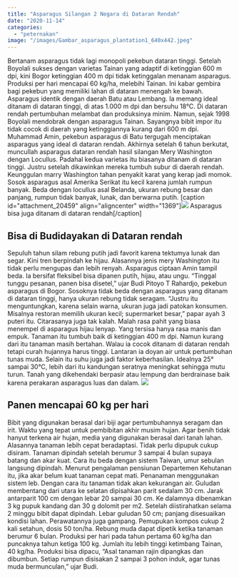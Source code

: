 ```yaml
---
title: "Asparagus Silangan 2 Negara di Dataran Rendah"
date: "2020-11-14"
categories: 
  - "peternakan"
image: "/images/Gambar_asparagus_plantation1_640x442.jpeg"
---
```


Bertanam asparagus tidak lagi monopoli pekebun dataran tinggi. Setelah Boyolali sukses dengan varietas Tainan yang adaptif di ketinggian 600 m dpi, kini Bogor ketinggian 400 m dpi tidak ketinggalan menanam asparagus. Produksi per hari mencapai 60 kg/ha, melebihi Tainan. Ini kabar gembira bagi pekebun yang memiliki lahan di dataran menengah ke bawah. Asparagus identik dengan daerah Batu atau Lembang. Ia memang ideal ditanam di dataran tinggi, di atas 1.000 m dpi dan bersuhu 18°C. Di dataran rendah pertumbuhan melambat dan produksinya minim. Namun, sejak 1998 Boyolali mendobrak dengan asparagus Tainan. Sayangnya bibit impor itu tidak cocok di daerah yang ketinggiannya kurang dari 600 m dpi. Muhammad Amin, pekebun asparagus di Batu tergugah menciptakan asparagus yang ideal di dataran rendah. Akhirnya setelah 6 tahun berkutat, muncullah asparagus dataran rendah hasil silangan Mery Washington dengan Locullus. Padahal kedua varietas itu biasanya ditanam di dataran tinggi. Justru setelah dikawinkan mereka tumbuh subur di daerah rendah. Keunggulan marry Washington tahan penyakit karat yang kerap jadi momok. Sosok asparagus asal Amerika Serikat itu kecil karena jumlah rumpun banyak. Beda dengan locullus asal Belanda, ukuran rebung besar dan panjang, rumpun tidak banyak, lunak, dan berwarna putih. \[caption id="attachment\_20459" align="aligncenter" width="1369"\][![](/images/Asparagus.jpg)](http://localhost/mitra/wp-content/uploads/2020/11/Asparagus.jpg) Asparagus bisa juga ditanam di dataran rendah\[/caption\]

## Bisa di Budidayakan di Dataran rendah

Sepuluh tahun silam rebung putih jadi favorit karena tektumya lunak dan segar. Kini tren berpindah ke hijau. Alasannya jenis mery Washington itu tidak perlu mengupas dan lebih renyah. Asparagus ciptaan Amin tampil beda. Ia bersifat fleksibel bisa dipanen putih, hijau, atau ungu. “Tinggal tunggu pesanan, panen bisa disetel,” ujar Budi Pitoyo T Rahardjo, pekebun asparagus di Bogor. Sosoknya tidak beda dengan asparagus yang ditanam di dataran tinggi, hanya ukuran rebung tidak seragam. “Justru itu menguntungkan, karena selain warna, ukuran juga jadi patokan konsumen. Misalnya restoran memilih ukuran kecil; supermarket besar,” papar ayah 3 puteri itu. Citarasanya juga tak kalah. Malah rasa pahit yang biasa menempel di asparagus hijau lenyap. Yang tersisa hanya rasa manis dan empuk. Tanaman itu tumbuh baik di ketinggian 400 m dpi. Namun kurang dari itu tanaman masih bertahan. Walau ia cocok ditanam di dataran rendah tetapi curah hujannya harus tinggi. Lantaran ia doyan air untuk pertumbuhan tunas muda. Selain itu suhu juga jadi faktor keberhasilan. Idealnya 25° sampai 30°C, lebih dari itu kandungan seratnya meningkat sehingga mutu turun. Tanah yang dikehendaki berpasir atau lempung dan berdrainase baik karena perakaran asparagus luas dan dalam. [![](/images/Asparagus-super.jpg)](http://localhost/mitra/wp-content/uploads/2020/11/Asparagus-super.jpg)

## Panen mencapai 60 kg per hari

Bibit yang digunakan berasal dari biji agar pertumbuhannya seragam dan irit. Waktu yang tepat untuk pembibitan akhir musim hujan. Agar benih tidak hanyut terkena air hujan, media yang digunakan berasal dari tanah lahan. Alasannya tanaman lebih cepat beradaptasi. Tidak perlu dipupuk cukup disiram. Tanaman dipindah setelah berumur 3 sampai 4 bulan supaya batang dan akar kuat. Cara itu beda dengan sistem Taiwan, umur sebulan langsung dipindah. Menurut pengalaman pensiunan Departemen Kehutanan itu, jika akar belum kuat tanaman cepat mati. Penanaman menggunakan sistem leb. Dengan cara itu tanaman tidak akan kekurangan air. Guludan membentang dari utara ke selatan dipisahkan parit sedalam 30 cm. Jarak antarparit 100 cm dengan lebar 20 sampai 30 cm. Ke dalamnya dibenamkan 3 kg pupuk kandang dan 30 g dolomit per m2. Setelah diistirahatkan selama 2 minggu bibit dapat dipindah. Lebar guludan 50 cm; panjang disesuaikan kondisi lahan. Perawatannya juga gampang. Pemupukan kompos cukup 2 kali setahun, dosis 50 ton/ha. Rebung muda dapat dipetik ketika tanaman berumur 6 bulan. Produksi per hari pada tahun pertama 60 kg/ha dan puncaknya tahun ketiga 100 kg. Jumlah itu lebih tinggi ketimbang Tainan, 40 kg/ha. Produksi bisa dipacu, “Asal tanaman rajin dipangkas dan dibumbun. Setiap rumpun disisakan 2 sampai 3 pohon induk, agar tunas muda bermunculan,” ujar Budi.
